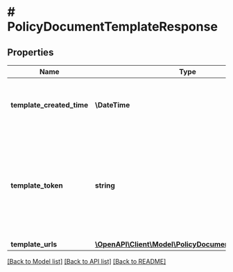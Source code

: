 # # PolicyDocumentTemplateResponse

## Properties

Name | Type | Description | Notes
------------ | ------------- | ------------- | -------------
**template_created_time** | **\DateTime** | Date and time when the template was created. | [optional]
**template_token** | **string** | Unique identifier of a template, which is a document that serves as an initial disclosure but does not contain finalized values. | [optional]
**template_urls** | [**\OpenAPI\Client\Model\PolicyDocumentTemplateURLs**](PolicyDocumentTemplateURLs.md) |  | [optional]

[[Back to Model list]](../../README.md#models) [[Back to API list]](../../README.md#endpoints) [[Back to README]](../../README.md)
